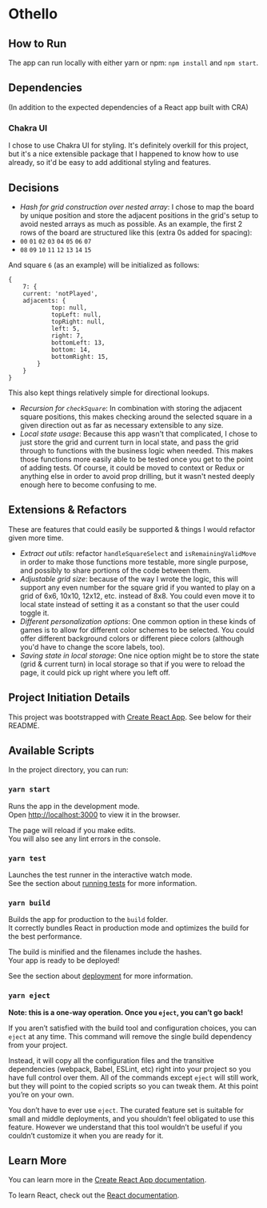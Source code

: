 # Othello

## How to Run
The app can run locally with either yarn or npm: `npm install` and `npm start`.

## Dependencies
(In addition to the expected dependencies of a React app built with CRA)

### Chakra UI
I chose to use Chakra UI for styling. It's definitely overkill for this project, but it's a nice extensible package that I happened to know how to use already, so it'd be easy to add additional styling and features.

## Decisions
- *Hash for grid construction over nested array*: I chose to map the board by unique position and store the adjacent positions in the grid's setup to avoid nested arrays as much as possible. As an example, the first 2 rows of the board are structured like this (extra 0s added for spacing):
- `00` `01` `02` `03` `04` `05` `06` `07`
- `08` `09` `10` `11` `12` `13` `14` `15`

And square `6` (as an example) will be initialized as follows:
```
{
    7: {
    current: 'notPlayed',
    adjacents: {
            top: null,
            topLeft: null,
            topRight: null,
            left: 5,
            right: 7,
            bottomLeft: 13,
            bottom: 14,
            bottomRight: 15,
        }
    }   
}
```

This also kept things relatively simple for directional lookups.

- *Recursion for `checkSquare`*: In combination with storing the adjacent square positions, this makes checking around the selected square in a given direction out as far as necessary extensible to any size.
- *Local state usage*: Because this app wasn't that complicated, I chose to just store the grid and current turn in local state, and pass the grid through to functions with the business logic when needed. This makes those functions more easily able to be tested once you get to the point of adding tests. Of course, it could be moved to context or Redux or anything else in order to avoid prop drilling, but it wasn't nested deeply enough here to become confusing to me.

## Extensions & Refactors

These are features that could easily be supported & things I would refactor given more time.

- *Extract out utils*: refactor `handleSquareSelect` and `isRemainingValidMove` in order to make those functions more testable, more single purpose, and possibly to share portions of the code between them.
- *Adjustable grid size*: because of the way I wrote the logic, this will support any even number for the square grid if you wanted to play on a grid of 6x6, 10x10, 12x12, etc. instead of 8x8. You could even move it to local state instead of setting it as a constant so that the user could toggle it. 
- *Different personalization options*: One common option in these kinds of games is to allow for different color schemes to be selected. You could offer different background colors or different piece colors (although you'd have to change the score labels, too). 
- *Saving state in local storage*: One nice option might be to store the state (grid & current turn) in local storage so that if you were to reload the page, it could pick up right where you left off.


## Project Initiation Details
This project was bootstrapped with [Create React App](https://github.com/facebook/create-react-app). See below for their README.

## Available Scripts

In the project directory, you can run:

### `yarn start`

Runs the app in the development mode.\
Open [http://localhost:3000](http://localhost:3000) to view it in the browser.

The page will reload if you make edits.\
You will also see any lint errors in the console.

### `yarn test`

Launches the test runner in the interactive watch mode.\
See the section about [running tests](https://facebook.github.io/create-react-app/docs/running-tests) for more information.

### `yarn build`

Builds the app for production to the `build` folder.\
It correctly bundles React in production mode and optimizes the build for the best performance.

The build is minified and the filenames include the hashes.\
Your app is ready to be deployed!

See the section about [deployment](https://facebook.github.io/create-react-app/docs/deployment) for more information.

### `yarn eject`

**Note: this is a one-way operation. Once you `eject`, you can’t go back!**

If you aren’t satisfied with the build tool and configuration choices, you can `eject` at any time. This command will remove the single build dependency from your project.

Instead, it will copy all the configuration files and the transitive dependencies (webpack, Babel, ESLint, etc) right into your project so you have full control over them. All of the commands except `eject` will still work, but they will point to the copied scripts so you can tweak them. At this point you’re on your own.

You don’t have to ever use `eject`. The curated feature set is suitable for small and middle deployments, and you shouldn’t feel obligated to use this feature. However we understand that this tool wouldn’t be useful if you couldn’t customize it when you are ready for it.

## Learn More

You can learn more in the [Create React App documentation](https://facebook.github.io/create-react-app/docs/getting-started).

To learn React, check out the [React documentation](https://reactjs.org/).
